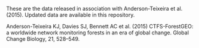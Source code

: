 These are the data released in association with Anderson-Teixeira et al. (2015).  Updated data are available in this repository. 

Anderson-Teixeira KJ, Davies SJ, Bennett AC et al. (2015) CTFS-ForestGEO: a worldwide network monitoring forests in an era of global change. Global Change Biology, 21, 528–549.

